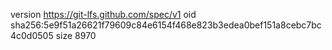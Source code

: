 version https://git-lfs.github.com/spec/v1
oid sha256:5e9f51a26621f79609c84e6154f468e823b3edea0bef151a8cebc7bc4c0d0505
size 8970
